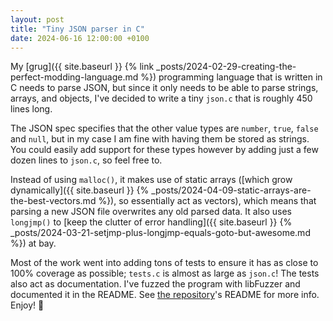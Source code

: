 ```yaml
---
layout: post
title: "Tiny JSON parser in C"
date: 2024-06-16 12:00:00 +0100
---
```


My [grug]({{ site.baseurl }} {% link _posts/2024-02-29-creating-the-perfect-modding-language.md %}) programming language that is written in C needs to parse JSON, but since it only needs to be able to parse strings, arrays, and objects, I've decided to write a tiny `json.c` that is roughly 450 lines long.

The JSON spec specifies that the other value types are `number`, `true`, `false` and `null`, but in my case I am fine with having them be stored as strings. You could easily add support for these types however by adding just a few dozen lines to `json.c`, so feel free to.

Instead of using `malloc()`, it makes use of static arrays ([which grow dynamically]({{ site.baseurl }} {% _posts/2024-04-09-static-arrays-are-the-best-vectors.md %}), so essentially act as vectors), which means that parsing a new JSON file overwrites any old parsed data. It also uses `longjmp()` to [keep the clutter of error handling]({{ site.baseurl }} {% _posts/2024-03-21-setjmp-plus-longjmp-equals-goto-but-awesome.md %}) at bay.

Most of the work went into adding tons of tests to ensure it has as close to 100% coverage as possible; `tests.c` is almost as large as `json.c`! The tests also act as documentation. I've fuzzed the program with libFuzzer and documented it in the README. See [the repository](https://github.com/MyNameIsTrez/tiny-json-parser-in-c)'s README for more info. Enjoy! 🙂
